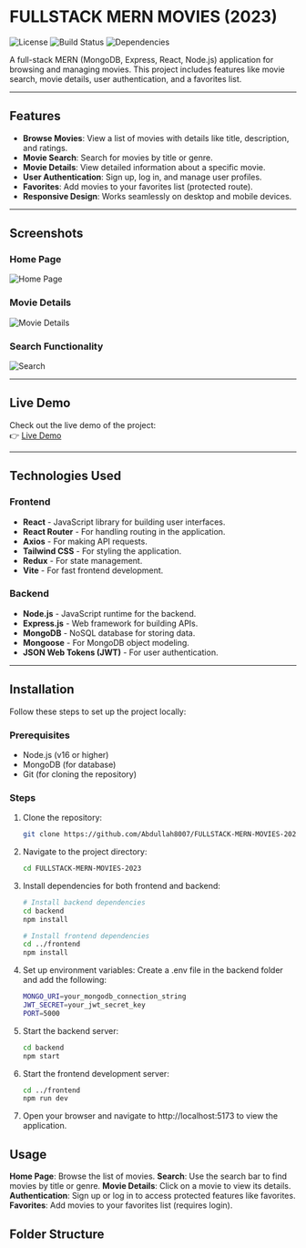 # FULLSTACK MERN MOVIES (2023)

![License](https://img.shields.io/badge/License-MIT-blue.svg)
![Build Status](https://img.shields.io/badge/Build-Passing-brightgreen.svg)
![Dependencies](https://img.shields.io/badge/Dependencies-Up%20to%20Date-brightgreen.svg)

A full-stack MERN (MongoDB, Express, React, Node.js) application for browsing and managing movies. This project includes features like movie search, movie details, user authentication, and a favorites list.

---

## Features

- **Browse Movies**: View a list of movies with details like title, description, and ratings.
- **Movie Search**: Search for movies by title or genre.
- **Movie Details**: View detailed information about a specific movie.
- **User Authentication**: Sign up, log in, and manage user profiles.
- **Favorites**: Add movies to your favorites list (protected route).
- **Responsive Design**: Works seamlessly on desktop and mobile devices.

---

## Screenshots

### Home Page
![Home Page](./screenshots/home-page.png)

### Movie Details
![Movie Details](./screenshots/movie-details.png)

### Search Functionality
![Search](./screenshots/search.png)

---

## Live Demo

Check out the live demo of the project:  
👉 [Live Demo](https://your-project-url.vercel.app)

---

## Technologies Used

### Frontend
- **React** - JavaScript library for building user interfaces.
- **React Router** - For handling routing in the application.
- **Axios** - For making API requests.
- **Tailwind CSS** - For styling the application.
- **Redux** - For state management.
- **Vite** - For fast frontend development.

### Backend
- **Node.js** - JavaScript runtime for the backend.
- **Express.js** - Web framework for building APIs.
- **MongoDB** - NoSQL database for storing data.
- **Mongoose** - For MongoDB object modeling.
- **JSON Web Tokens (JWT)** - For user authentication.

---

## Installation

Follow these steps to set up the project locally:

### Prerequisites

- Node.js (v16 or higher)
- MongoDB (for database)
- Git (for cloning the repository)

### Steps

1. Clone the repository:
   ```bash
   git clone https://github.com/Abdullah8007/FULLSTACK-MERN-MOVIES-2023.git

2. Navigate to the project directory:
   ```bash
   cd FULLSTACK-MERN-MOVIES-2023

3. Install dependencies for both frontend and backend:
   ```bash
   # Install backend dependencies
   cd backend
   npm install

   # Install frontend dependencies
   cd ../frontend
   npm install

4. Set up environment variables:
   Create a .env file in the backend folder and add the following:
   ```bash
   MONGO_URI=your_mongodb_connection_string
   JWT_SECRET=your_jwt_secret_key
   PORT=5000
   
5. Start the backend server:
   ```bash
   cd backend
   npm start

6. Start the frontend development server:
   ```bash
   cd ../frontend
   npm run dev

7. Open your browser and navigate to http://localhost:5173 to view the application.

## Usage

**Home Page**: Browse the list of movies.
**Search**: Use the search bar to find movies by title or genre.
**Movie Details**: Click on a movie to view its details.
**Authentication**: Sign up or log in to access protected features like favorites.
**Favorites**: Add movies to your favorites list (requires login).

## Folder Structure

